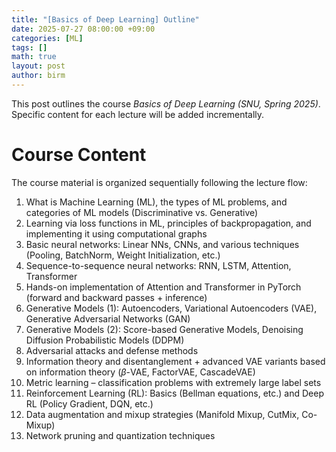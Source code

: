 ```yaml
---
title: "[Basics of Deep Learning] Outline"
date: 2025-07-27 08:00:00 +09:00
categories: [ML] 
tags: []     
math: true
layout: post
author: birm
---
```


This post outlines the course _Basics of Deep Learning (SNU, Spring 2025)_. Specific content for each lecture will be added incrementally.
# Course Content
The course material is organized sequentially following the lecture flow:

1. What is Machine Learning (ML), the types of ML problems, and categories of ML models (Discriminative vs. Generative)
2. Learning via loss functions in ML, principles of backpropagation, and implementing it using computational graphs  
3. Basic neural networks: Linear NNs, CNNs, and various techniques (Pooling, BatchNorm, Weight Initialization, etc.)  
4. Sequence-to-sequence neural networks: RNN, LSTM, Attention, Transformer  
5. Hands-on implementation of Attention and Transformer in PyTorch (forward and backward passes + inference)  
6. Generative Models (1): Autoencoders, Variational Autoencoders (VAE), Generative Adversarial Networks (GAN)  
7. Generative Models (2): Score-based Generative Models, Denoising Diffusion Probabilistic Models (DDPM)  
8. Adversarial attacks and defense methods  
9. Information theory and disentanglement + advanced VAE variants based on information theory ($\beta$-VAE, FactorVAE, CascadeVAE)  
10. Metric learning – classification problems with extremely large label sets  
11. Reinforcement Learning (RL): Basics (Bellman equations, etc.) and Deep RL (Policy Gradient, DQN, etc.)  
12. Data augmentation and mixup strategies (Manifold Mixup, CutMix, Co-Mixup)  
13. Network pruning and quantization techniques  

